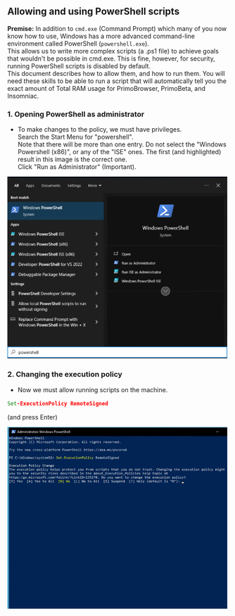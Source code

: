 ## Allowing and using PowerShell scripts

__Premise:__ In addition to `cmd.exe` (Command Prompt) which many of you now know how to use, Windows has a more advanced command-line environment called PowerShell (`powershell.exe`).  
This allows us to write more complex scripts (a .ps1 file) to achieve goals that wouldn't be possible in cmd.exe. This is fine, however, for security, running PowerShell scripts is disabled by default.  
This document describes how to allow them, and how to run them. You will need these skills to be able to run a script that will automatically tell you the exact amount of Total RAM usage for PrimoBrowser, PrimoBeta, and Insomniac.

### 1. Opening PowerShell as administrator
 - To make changes to the policy, we must have privileges.  
 Search the Start Menu for "powershell".  
  Note that there will be more than one entry. Do not select the "Windows Powershell (x86)", or any of the "ISE" ones. The first (and highlighted) result in this image is the correct one.  
 Click "Run as Administrator" (Important).
 <img src="https://github.com/primo-browser/alex-store/blob/main/imgs/searching_for_powershell.png" width="500">

### 2. Changing the execution policy
 - Now we must allow running scripts on the machine.

 ```cmd
 Set-ExecutionPolicy RemoteSigned
 ```
 (and press Enter)

 <img src="https://github.com/primo-browser/alex-store/blob/main/imgs/set_execution_policy.png" width="500">
